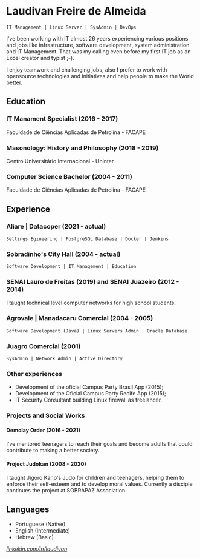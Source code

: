 # Laudivan Freire de Almeida
`IT Management | Linux Server | SysAdmin | DevOps`

I've been working with IT almost 26 years experiencing various positions and jobs like infrastructure, software development, system administration and IT Management. That was my calling even before my first IT job as an Excel creator and typist ;-). 

I enjoy teamwork and challenging jobs, also I prefer to work with opensource technologies and initiatives and help people to make the World better.

## Education
### IT Manament Specialist (2016 - 2017)
Faculdade de Ciências Aplicadas de Petrolina - FACAPE
### Masonology: History and Philosophy (2018 - 2019)
Centro Universitário Internacional - Uninter
### Computer Science Bachelor (2004 - 2011)
Faculdade de Ciências Aplicadas de Petrolina - FACAPE

## Experience
### Aliare | Datacoper (2021 - actual)
`Settings Egineering | PostgreSQL Database | Docker | Jenkins`

### Sobradinho's City Hall (2004 - actual)
`Software Development | IT Management | Education`

### SENAI Lauro de Freitas (2019) and SENAI Juazeiro (2012 - 2014) 
I taught technical level computer networks for high school students.

### Agrovale | Manadacaru Comercial (2004 - 2005)
`Software Development (Java) | Linux Servers Admin | Oracle Database`

### Juagro Comercial (2001)
`SysAdmin | Network Admin | Active Directory`

### Other experiences
* Development of the oficial Campus Party Brasil App (2015);
* Development of the Oficial Campus Party Recife App (2015);
* IT Security Consultant building Linux firewall as freelancer.

### Projects and Social Works
#### Demolay Order (2016 - 2021)
I've mentored teenagers to reach their goals and become adults that could contribute to making a better society.
#### Project Judokan (2008 - 2020)
I taught Jigoro Kano's Judo for children and teenagers, helping them to enforce their self-esteem and to develop moral values. Currently a disciple continues the project at SOBRAPAZ Association.

## Languages
* Portuguese (Native)
* English (Intermediate)
* Hebrew (Basic)


*[linkekin.com/in/laudivan](https://www.linkedin.com/in/laudivan)*
